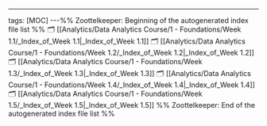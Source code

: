 ---
tags: [MOC]
---%% Zoottelkeeper: Beginning of the autogenerated index file list  %%
🗂️ [[Analytics/Data Analytics Course/1 - Foundations/Week 1.1/_Index_of_Week 1.1|_Index_of_Week 1.1]]
🗂️ [[Analytics/Data Analytics Course/1 - Foundations/Week 1.2/_Index_of_Week 1.2|_Index_of_Week 1.2]]
🗂️ [[Analytics/Data Analytics Course/1 - Foundations/Week 1.3/_Index_of_Week 1.3|_Index_of_Week 1.3]]
🗂️ [[Analytics/Data Analytics Course/1 - Foundations/Week 1.4/_Index_of_Week 1.4|_Index_of_Week 1.4]]
🗂️ [[Analytics/Data Analytics Course/1 - Foundations/Week 1.5/_Index_of_Week 1.5|_Index_of_Week 1.5]]
%% Zoottelkeeper: End of the autogenerated index file list  %%
